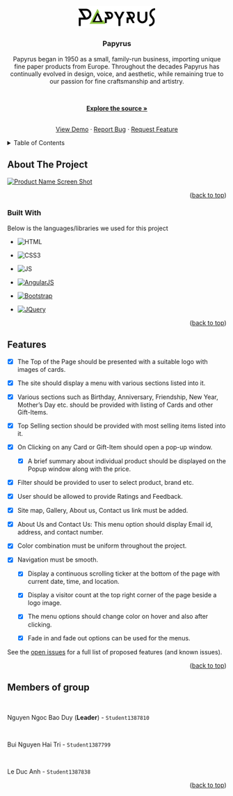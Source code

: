 
<a  name="readme-top"></a>
  
<!-- PROJECT LOGO -->

<br  />

<div  align="center">

<a  href="https://github.com/othneildrew/Best-README-Template">

<img  src="https://raw.githubusercontent.com/jhin1m/eProject-FPT-Aptech-Group-1/main/img/logo/black-logo.png"  alt="Logo"  width="180"  height="auto">

</a>

  

<h3  align="center">Papyrus</h3>

  

<p  align="center">

Papyrus began in 1950 as a small, family-run business, importing unique fine paper products from Europe. Throughout the decades Papyrus has continually evolved in design, voice, and aesthetic, while remaining true to our passion for fine craftsmanship and artistry.

<br  />

<a  href="https://github.com/othneildrew/Best-README-Template"><strong>Explore the source »</strong></a>


<br  /><a  href="https://github.com/othneildrew/Best-README-Template">View Demo</a> · <a  href="https://github.com/othneildrew/Best-README-Template/issues">Report Bug</a> · <a  href="https://github.com/othneildrew/Best-README-Template/issues">Request Feature</a>

</p>

</div>

  
  
  

<!-- TABLE OF CONTENTS -->

<details>

<summary>Table of Contents</summary>

<ol>

<li>

<a  href="#about-the-project">About The Project</a>

<ul>

<li><a  href="#built-with">Built With</a></li>

</ul>

</li>

<li><a  href="#features">Features</a></li>

</ol>

</details>

  
  
  

<!-- ABOUT THE PROJECT -->

## About The Project

  

[![Product Name Screen Shot][product-screenshot]](https://jhin1m.github.io/eProject-FPT-Aptech-Group-1/#!/#%2F!)

  
  
  

<p  align="right">(<a  href="#readme-top">back to top</a>)</p>

  
  
  

### Built With

  

Below is the languages/libraries we used for this project


  
  

* ![HTML]

* ![CSS3]
 
* ![JS]

* [![AngularJS][Angularjs.org]][Angularjs-url]

* [![Bootstrap][Bootstrap.com]][Bootstrap-url]

* [![JQuery][JQuery.com]][JQuery-url]


  

<p  align="right">(<a  href="#readme-top">back to top</a>)</p>

  
  
  
  

## Features


- [x] The Top of the Page should be presented with a suitable logo with images of cards.

- [x] The site should display a menu with various sections listed into it.

- [x] Various sections such as Birthday, Anniversary, Friendship, New Year, Mother’s Day etc. should be provided with listing of Cards and other Gift-Items.

- [x] Top Selling section should be provided with most selling items listed into it.

- [x] On Clicking on any Card or Gift-Item should open a pop-up window.
  - [x] A brief summary about individual product should be displayed on the Popup window along with the price.

- [x] Filter should be provided to user to select product, brand etc.

- [x] User should be allowed to provide Ratings and Feedback.

- [x] Site map, Gallery, About us, Contact us link must be added.

- [x] About Us and Contact Us: This menu option should display Email id, address, and contact number.

- [x] Color combination must be uniform throughout the project.

- [x] Navigation must be smooth.

    - [x] Display a continuous scrolling ticker at the bottom of the page with current date, time, and location.

    - [x] Display a visitor count at the top right corner of the page beside a logo image.

    - [x] The menu options should change color on hover and also after clicking.

    - [x] Fade in and fade out options can be used for the menus.


  

See the [open issues](https://github.com/othneildrew/Best-README-Template/issues) for a full list of proposed features (and known issues).

  

<p  align="right">(<a  href="#readme-top">back to top</a>)</p>

  
  

## Members of group

<br>

Nguyen Ngoc Bao Duy (**Leader**) - `Student1387810`

<br>

Bui Nguyen Hai Tri - `Student1387799`

<br>

Le Duc Anh - `Student1387838`
<p  align="right">(<a  href="#readme-top">back to top</a>)</p>

  

<!-- MARKDOWN LINKS & IMAGES -->

[issues-shield]: https://img.shields.io/github/issues/othneildrew/Best-README-Template.svg?style=for-the-badge

[issues-url]: https://github.com/othneildrew/Best-README-Template/issues

[linkedin-shield]: https://img.shields.io/badge/-LinkedIn-black.svg?style=for-the-badge&logo=linkedin&colorB=555

[linkedin-url]: https://linkedin.com/in/othneildrew

[product-screenshot]: https://i.ibb.co/61hhBtD/image.png

[HTML]:https://img.shields.io/badge/HTML5-E34F26?style=for-the-badge&logo=html5&logoColor=white
[CSS3]:https://img.shields.io/badge/CSS3-1572B6?style=for-the-badge&logo=css3&logoColor=white
[JS]:https://img.shields.io/badge/JavaScript-F7DF1E?style=for-the-badge&logo=javascript&logoColor=black
[Angularjs.org]: https://img.shields.io/badge/AngularJS-E23237?style=for-the-badge&logo=angularjs&logoColor=white
[Angularjs-url]: https://angularjs.org
[Bootstrap.com]: https://img.shields.io/badge/Bootstrap-563D7C?style=for-the-badge&logo=bootstrap&logoColor=white

[Bootstrap-url]: https://getbootstrap.com

[JQuery.com]: https://img.shields.io/badge/jQuery-0769AD?style=for-the-badge&logo=jquery&logoColor=white

[JQuery-url]: https://jquery.com